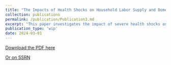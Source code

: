 ```yaml
---
title: "The Impacts of Health Shocks on Household Labor Supply and Domestic Production (with Giovanni Di Meo)"
collection: publications
permalink: /publication/Publication3.md
excerpt: "This paper investigates the impact of severe health shocks on labor supply decisions and domestic production within German households. We draw from the German SocioEconomic Panel (SOEP), focusing on individuals aged 25 to 50 at the time of their first observed health shock. After the health shock, we find that affected individuals suffer a persistent loss in annual gross labor income of around 3,300 Euros. This effect results mostly from adjustments at the extensive margin, with labor market participation declining by about 13%. We observe a reduction in full-time employment, but no significant effect on part-time employment. At the household level, a combination of public transfers and added worker effect effectively compensates for the income loss. Finally, individuals experiencing a health shock, in particular women, spend more time on domestic production."
publication_type: 'wip'
date: 2024-03-01
---
```


[Download the PDF here](../files/DME_2024.pdf)

[Or on SSRN](https://papers.ssrn.com/sol3/papers.cfm?abstract_id=4864143)
